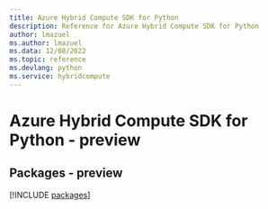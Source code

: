 ```yaml
---
title: Azure Hybrid Compute SDK for Python
description: Reference for Azure Hybrid Compute SDK for Python
author: lmazuel
ms.author: lmazuel
ms.data: 12/08/2022
ms.topic: reference
ms.devlang: python
ms.service: hybridcompute
---
```

# Azure Hybrid Compute SDK for Python - preview
## Packages - preview
[!INCLUDE [packages](hybrid-compute-index.md)]